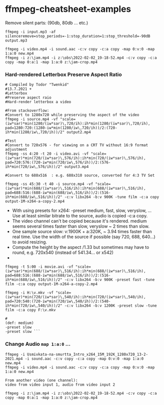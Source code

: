 # ffmpeg-cheatsheet-examples

Remove silent parts: (90db, 80db ... etc.)

```
ffmpeg -i input.mp3 -af silenceremove=stop_periods=-1:stop_duration=1:stop_threshold=-90dB output.mp3
```

```
ffmpeg -i video.mp4 -i sound.aac -c:v copy -c:a copy -map 0:v:0 -map 1:a:0 new.mp4 
ffmpeg -i z:\jam.mp4 -i z:\obs\2022-02-02_19-18-52.mp4 -c:v copy -c:a copy -map 0:a:1 -map 1:a:0 z:\jam-crop.mp4

```

### Hard-rendered Letterbox Preserve Aspect Ratio 
```#FFMPEG TOOLS Cheet sheet examples ...
# Compiled by Todor "Twenkid"
#13.7.2021 +
#Letterbox
#Preserve aspect raio
#Hard-render letterbox a video 

#From stackoverflow:
#Convert to 1280x720 while preserving the aspect of the video
ffmpeg -i source.mp4 -vf "scale=(iw*sar)*min(1280/(iw*sar)\,720/ih):ih*min(1280/(iw*sar)\,720/ih), pad=1280:720:(1280-iw*min(1280/iw\,720/ih))/2:(720-ih*min(1280/iw\,720/ih))/2" output2.mp4

#Test
#Convert to 720x576 - for viewing on a CRT TV without 16:9 format adjustment
ffmpeg -ss 4:20 -t 20 -i video.avi -vf "scale=(iw*sar)*min(720/(iw*sar)\,576/ih):ih*min(720/(iw*sar)\,576/ih), pad=720:576:(720-iw*min(720/iw\,576/ih))/2:(576-ih*min(720/iw\,576/ih))/2" output3.mp4

#Convert to 688x516  : e.g. 688x310 source, converted for 4:3 TV Set

ffmpeg -ss 45:30 -t 40 -i source.mp4 -vf "scale=(iw*sar)*min(688/(iw*sar)\,516/ih):ih*min(688/(iw*sar)\,516/ih), pad=688:516:(688-iw*min(688/iw\,516/ih))/2:(516-ih*min(688/iw\,516/ih))/2" -c:v libx264 -b:v 900K -tune film -c:a copy output-1M-x264-a-copy-2.mp4
```
* With using presets for x264: -preset medium, fast, slow, veryslow, ... Use at least similar bitrate to the source, audio is copied -c:a copy. 
* The video channel can't be copied because it's rendered. medium seems several times faster than slow, veryslow ~ 2 times than slow. 
* One sample source slow: v:1900K + a:320K, ~ 3.94 times faster than real time. Use the width of the source if possible (say 720, 688, 640...) to avoid resizing.
* Compute the height by the aspect /1.33 but sometimes may have to round, e.g. 720x540 (instead of 541.34... or x542)
* 
```
ffmpeg -t 5:00 -i movie.avi -vf "scale=(iw*sar)*min(688/(iw*sar)\,516/ih):ih*min(688/(iw*sar)\,516/ih), pad=688:516:(688-iw*min(688/iw\,516/ih))/2:(516-ih*min(688/iw\,516/ih))/2" -c:v libx264 -b:v 900K -preset fast -tune film -c:a copy output-1M-x264-a-copy-2.mp4

ffmpeg -i H:\v.mkv -vf "scale=(iw*sar)*min(720/(iw*sar)\,540/ih):ih*min(720/(iw*sar)\,540/ih), pad=720:540:(720-iw*min(720/iw\,540/ih))/2:(540-ih*min(720/iw\,540/ih))/2" -c:v libx264 -b:v 1200K -preset slow -tune film -c:a copy F:\v.mkv

#
(def: medium)
-preset slow 
-preset slow ```
```
### Change Audio ```map 1:a:0``` ... 
```
ffmpeg -i Usmivkata-na-smurtta_Intro_x264_15M_192K_1280x720_13-2-2021.mp4 -i sound.aac -c:v copy -c:a copy -map 0:v:0 -map 1:a:0 new.mp4
ffmpeg -i video.mp4 -i sound.aac -c:v copy -c:a copy -map 0:v:0 -map 1:a:0 new.mp4

From another video (one channel):
video from video input 1, audio from video input 2

ffmpeg -i z:\jam.mp4 -i z:\obs\2022-02-02_19-18-52.mp4 -c:v copy -c:a copy -map 0:a:1 -map 1:a:0 z:\jam-crop.mp4

```
